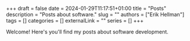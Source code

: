 +++ 
draft = false
date = 2024-01-29T11:17:51+01:00
title = "Posts"
description = "Posts about software."
slug = ""
authors = ["Erik Hellman"]
tags = []
categories = []
externalLink = ""
series = []
+++

Welcome! Here's you'll find my posts about software development.

